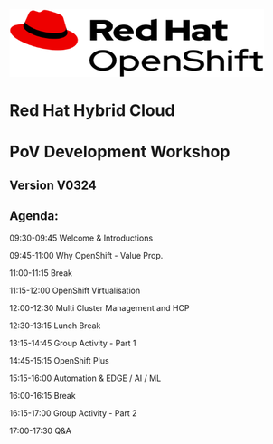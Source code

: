 <img src="https://github.com/RHEPDS/OCPFundation4IBM/blob/main/logo.png" width="450" height="120">

# Red Hat Hybrid Cloud 

# PoV Development Workshop 

## Version V0324

## Agenda:

09:30-09:45		Welcome & Introductions 

09:45-11:00		Why OpenShift - Value Prop. 

11:00-11:15		Break

11:15-12:00 		OpenShift Virtualisation

12:00-12:30		Multi Cluster Management and HCP	

12:30-13:15		Lunch Break

13:15-14:45		Group Activity - Part 1

14:45-15:15		OpenShift Plus

15:15-16:00		Automation & EDGE / AI / ML

16:00-16:15		Break

16:15-17:00		Group Activity - Part 2  

17:00-17:30		Q&A
